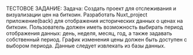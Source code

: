 ТЕСТОВОЕ ЗАДАНИЕ:
Задача:
Создать проект для отслеживания и визуализации цен на биткоин.
Разработать Nuxt_project приложение(back) для отображения исторических данных о ценах на биткоин. 
Пользователь должен иметь возможность выбирать период отображения данных:
день, неделя, месяц, год, а также задавать собственный период.
График изменения цены должен быть доступен с выбором периода. Данные следует извлекать из базы данных.
